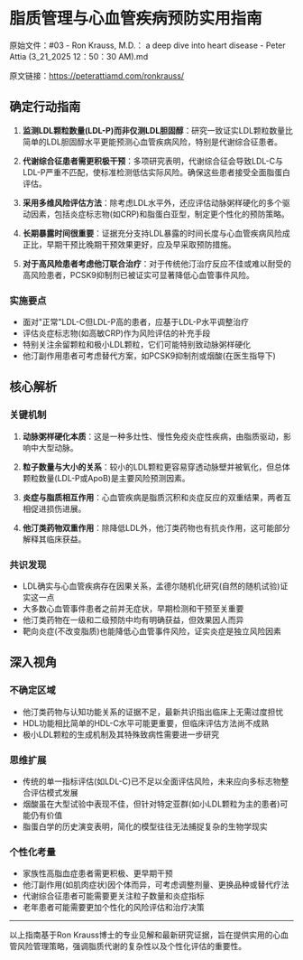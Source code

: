 # 脂质管理与心血管疾病预防实用指南

原始文件：#03 - Ron Krauss, M.D.： a deep dive into heart disease - Peter Attia (3_21_2025 12：50：30 AM).md

原文链接：https://peterattiamd.com/ronkrauss/

## 确定行动指南

1. **监测LDL颗粒数量(LDL-P)而非仅测LDL胆固醇**：研究一致证实LDL颗粒数量比简单的LDL胆固醇水平更能预测心血管疾病风险，特别是代谢综合征患者。

2. **代谢综合征患者需更积极干预**：多项研究表明，代谢综合征会导致LDL-C与LDL-P严重不匹配，使标准检测低估实际风险。确保这些患者接受全面脂蛋白评估。

3. **采用多维风险评估方法**：除考虑LDL水平外，还应评估动脉粥样硬化的多个驱动因素，包括炎症标志物(如CRP)和脂蛋白亚型，制定更个性化的预防策略。

4. **长期暴露时间很重要**：证据充分支持LDL暴露的时间长度与心血管疾病风险成正比，早期干预比晚期干预效果更好，应及早采取预防措施。

5. **对于高风险患者考虑他汀联合治疗**：对于传统他汀治疗反应不佳或难以耐受的高风险患者，PCSK9抑制剂已被证实可显著降低心血管事件风险。

### 实施要点
- 面对"正常"LDL-C但LDL-P高的患者，应基于LDL-P水平调整治疗
- 评估炎症标志物(如高敏CRP)作为风险评估的补充手段
- 特别关注余留颗粒和极小LDL颗粒，它们可能特别致动脉粥样硬化
- 他汀副作用患者可考虑替代方案，如PCSK9抑制剂或烟酸(在医生指导下)

## 核心解析

### 关键机制
1. **动脉粥样硬化本质**：这是一种多灶性、慢性免疫炎症性疾病，由脂质驱动，影响中大型动脉。

2. **粒子数量与大小的关系**：较小的LDL颗粒更容易穿透动脉壁并被氧化，但总体颗粒数量(LDL-P或ApoB)是主要风险预测因素。

3. **炎症与脂质相互作用**：心血管疾病是脂质沉积和炎症反应的双重结果，两者互相促进损伤进展。

4. **他汀类药物双重作用**：除降低LDL外，他汀类药物也有抗炎作用，这可能部分解释其临床获益。

### 共识发现
- LDL确实与心血管疾病存在因果关系，孟德尔随机化研究(自然的随机试验)证实这一点
- 大多数心血管事件患者之前并无症状，早期检测和干预至关重要
- 他汀类药物在一级和二级预防中均有明确获益，但效果因人而异
- 靶向炎症(不改变脂质)也能降低心血管事件风险，证实炎症是独立风险因素

## 深入视角

### 不确定区域
- 他汀类药物与认知功能关系的证据不足，最新共识指出临床上无需过度担忧
- HDL功能相比简单的HDL-C水平可能更重要，但临床评估方法尚不成熟
- 极小LDL颗粒的生成机制及其特殊致病性需要进一步研究

### 思维扩展
- 传统的单一指标评估(如LDL-C)已不足以全面评估风险，未来应向多标志物整合评估模式发展
- 烟酸虽在大型试验中表现不佳，但针对特定亚群(如小LDL颗粒为主的患者)可能仍有价值
- 脂蛋白学的历史演变表明，简化的模型往往无法捕捉复杂的生物学现实

### 个性化考量
- 家族性高脂血症患者需更积极、更早期干预
- 他汀副作用(如肌肉症状)因个体而异，可考虑调整剂量、更换品种或替代疗法
- 代谢综合征患者可能需要更关注粒子数量和炎症指标
- 老年患者可能需要更加个性化的风险评估和治疗决策

---

以上指南基于Ron Krauss博士的专业见解和最新研究证据，旨在提供实用的心血管风险管理策略，强调脂质代谢的复杂性以及个性化评估的重要性。